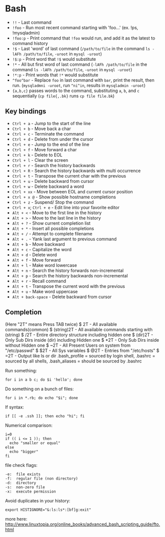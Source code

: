 # Bash

- `!!` - Last command
- `!foo` - Run most recent command starting with 'foo...' (ex. !ps, !mysqladmin)
- `!foo:p` - Print command that `!foo` would run, and add it as the latest to
  command history
- `!$` - Last 'word' of last command (`/path/to/file` in the command
  `ls -lAFh /path/to/file`, `-uroot` in `mysql -uroot`)
- `!$:p` - Print word that `!$` would substitute
- `!*` - All but first word of last command (`-lAFh /path/to/file` in the
  command `ls -lAFh /path/to/file`, `-uroot` in `mysql -uroot`)
- `!*:p` - Print words that `!*` would substitute
- `^foo^bar` - Replace `foo` in last command with `bar`, print the result, then
  run. (`mysqladmni -uroot`, run `^ni^in`, results in `mysqladmin -uroot`)
- `{a,b,c}` passes words to the command, substituting `a`, `b`, and `c`
  sequentially (`cp file{,.bk}` runs `cp file file.bk`)

## Key bindings
- `Ctrl + a` - Jump to the start of the line
- `Ctrl + b` - Move back a char
- `Ctrl + c` - Terminate the command
- `Ctrl + d` - Delete from under the cursor
- `Ctrl + e` - Jump to the end of the line
- `Ctrl + f` - Move forward a char
- `Ctrl + k` - Delete to EOL
- `Ctrl + l` - Clear the screen
- `Ctrl + r` - Search the history backwards
- `Ctrl + R` - Search the history backwards with multi occurrence
- `Ctrl + t` - Transpose the current char with the previous
- `Ctrl + u` - Delete backward from cursor
- `Ctrl + w` - Delete backward a word
- `Ctrl + xx` - Move between EOL and current cursor position
- `Ctrl + x @` - Show possible hostname completions
- `Ctrl + z` - Suspend/ Stop the command
- `Ctrl + x`; `Ctrl + e` - Edit line into your favorite editor
- `Alt + <` - Move to the first line in the history
- `Alt + >` - Move to the last line in the history
- `Alt + ?` - Show current completion list
- `Alt + *` - Insert all possible completions
- `Alt + /` - Attempt to complete filename
- `Alt + .` - Yank last argument to previous command
- `Alt + b` - Move backward
- `Alt + c` - Capitalize the word
- `Alt + d` - Delete word
- `Alt + f` - Move forward
- `Alt + l` - Make word lowercase
- `Alt + n` - Search the history forwards non-incremental
- `Alt + p` - Search the history backwards non-incremental
- `Alt + r` - Recall command
- `Alt + t` - Transpose the current word with the previous
- `Alt + u` - Make word uppercase
- `Alt + back-space` - Delete backward from cursor

## Completion
(Here "2T" means Press TAB twice)
    $ 2T - All available commands(common)
    $ (string)2T - All available commands starting with (string)
    $ /2T - Entire directory structure including hidden one
    $ (dir)2T - Only Sub Dirs inside (dir) including Hidden one
    $ *2T - Only Sub Dirs inside without Hidden one
    $ ~2T - All Present Users on system from \"/etc/passwd\"
    $ $2T - All Sys variables
    $ @2T - Entries from "/etc/hosts"
    $ =2T - Output like ls or dir
    .bash_profile = sourced by login shell,
    .bashrc = sourced by all shells,
    .bash_aliases = should be sourced by .bashrc

Run something:

    for i in a b c; do $i 'hello'; done

Do something on a bunch of files:

    for i in *.rb; do echo "$i"; done

If syntax:

    if [[ -e .ssh ]]; then echo "hi"; fi

Numerical comparison:

    i=0
    if (( i <= 1 )); then
      echo "smaller or equal"
    else
      echo "bigger"
    fi

file check flags:

    -e:  file exists
    -f:  regular file (non directory)
    -d:  directory
    -s:  non-zero file
    -x:  execute permission

Avoid duplicates in your history:

    export HISTIGNORE="&:ls:ls*:[bf]g:exit"

more here:
<http://www.linuxtopia.org/online_books/advanced_bash_scripting_guide/fto.html>
